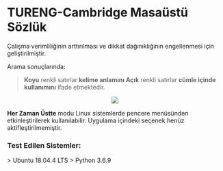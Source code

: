 <h1>TURENG-Cambridge Masaüstü Sözlük</h1>

Çalışma verimliliğinin arttırılması ve dikkat dağınıklığının engellenmesi için geliştirilmiştir.

Arama sonuçlarında:
> **Koyu** renkli satırlar **kelime anlamını**
> **Açık** renkli satırlar **cümle içinde kullanımını**
ifade etmektedir.

<p align="center">
  <img src="https://raw.githubusercontent.com/ahmetveburak/treng-dictionary/master/gui/UI.png">
</p>

**Her Zaman Üstte** modu Linux sistemlerde pencere menüsünden etkinleştirilerek kullanılabilir. Uygulama içindeki seçenek henüz aktifleştirilmemiştir.


<h3>Test Edilen Sistemler:</h3>
> Ubuntu 18.04.4 LTS
> Python 3.6.9

